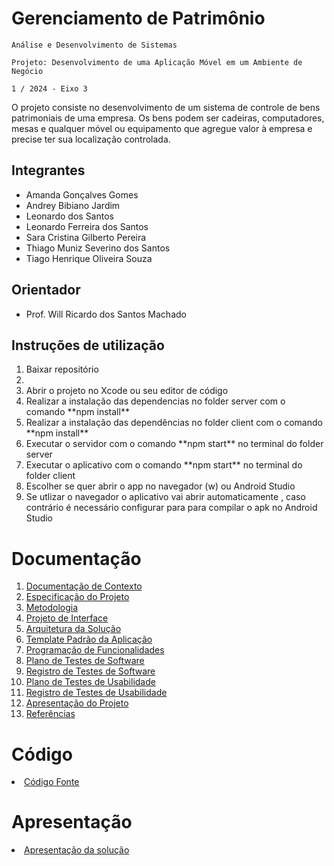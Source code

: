 # Gerenciamento de Patrimônio

`Análise e Desenvolvimento de Sistemas`

`Projeto: Desenvolvimento de uma Aplicação Móvel em um Ambiente de Negócio`

`1 / 2024 - Eixo 3`

O projeto consiste no desenvolvimento de um sistema de controle de bens patrimoniais de uma empresa. Os bens podem ser cadeiras, computadores, mesas e qualquer móvel ou equipamento que agregue valor à empresa e precise ter sua localização controlada.

## Integrantes

* Amanda Gonçalves Gomes
* Andrey Bibiano Jardim
* Leonardo dos Santos
* Leonardo Ferreira dos Santos
* Sara Cristina Gilberto Pereira
* Thiago Muniz Severino dos Santos
* Tiago Henrique Oliveira Souza


## Orientador

* Prof. Will Ricardo dos Santos Machado

## Instruções de utilização
<ol>
<li>Baixar repositório<li>
<li>Abrir o projeto no Xcode ou seu editor de código</li>
<li>Realizar a instalação das dependencias no folder server com o comando **npm install**</li>
<li>Realizar a instalação das dependências no folder client com o comando **npm install**</li>
<li>Executar o servidor com o comando **npm start** no terminal do folder server</li>
<li>Executar o aplicativo com o comando **npm start** no terminal do folder client</li>
<li>Escolher se quer abrir o app no navegador (w) ou Android Studio</li>
<li>Se utlizar o navegador o aplicativo vai abrir automaticamente , caso contrário é necessário configurar para para compilar o apk no Android Studio</li>
</ol>

# Documentação

<ol>
<li><a href="docs/01-Documentação de Contexto.md"> Documentação de Contexto</a></li>
<li><a href="docs/02-Especificação do Projeto.md"> Especificação do Projeto</a></li>
<li><a href="docs/03-Metodologia.md"> Metodologia</a></li>
<li><a href="docs/04-Projeto de Interface.md"> Projeto de Interface</a></li>
<li><a href="docs/05-Arquitetura da Solução.md"> Arquitetura da Solução</a></li>
<li><a href="docs/06-Template Padrão da Aplicação.md"> Template Padrão da Aplicação</a></li>
<li><a href="docs/07-Programação de Funcionalidades.md"> Programação de Funcionalidades</a></li>
<li><a href="docs/08-Plano de Testes de Software.md"> Plano de Testes de Software</a></li>
<li><a href="docs/09-Registro de Testes de Software.md"> Registro de Testes de Software</a></li>
<li><a href="docs/10-Plano de Testes de Usabilidade.md"> Plano de Testes de Usabilidade</a></li>
<li><a href="docs/11-Registro de Testes de Usabilidade.md"> Registro de Testes de Usabilidade</a></li>
<li><a href="docs/12-Apresentação do Projeto.md"> Apresentação do Projeto</a></li>
<li><a href="docs/13-Referências.md"> Referências</a></li>
</ol>

# Código

<li><a href="src/README.md"> Código Fonte</a></li>

# Apresentação

<li><a href="presentation/README.md"> Apresentação da solução</a></li>
